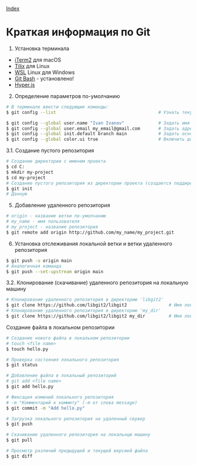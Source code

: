 [Index](https://github.com/astrekhin/py-tutorials)

# Краткая информация по Git

1. Установка терминала
  - [iTerm2](https://iterm2.com/) для macOS
  - [Tilix](https://gnunn1.github.io/tilix-web/) для Linux
  - [WSL](https://docs.microsoft.com/ru-ru/windows/wsl/install) Linux для Windows
  - [Git Bash](https://git-scm.com/downloads) - установлено!
  - [Hyper.js](https://hyper.is/)
2. Определение параметров по-умолчанию
```bash
# В терминале ввести следующие команды:
$ git config --list                                       # Узнать текущие настройки git

$ git config --global user.name "Ivan Ivanov"             # Задать имя автора изменений на все проекты (глобально)
$ git config --global user.email my_email@gmail.com       # Задать адрес почты автора изменений на все проекты (глобально)
$ git config --global init.default branch main            # Задать основную ветку как 'main', если по-умолчанию стоит 'master'
$ git config --global color.ui true                       # Включить дополнительные цвета в терминале, если они отключены
```

3.1. Создание пустого репозитория
```bash
# Создание директории с именем проекта
$ cd C:
$ mkdir my-project
$ cd my-project
# Создание пустого репозитория из директории проекта (создается поддиректория .git)
$ git init
# Данную                                              
```
5. Добавление удаленного репозитория
```bash
# origin - название ветки по-умолчанию
# my_name - имя пользователя
# my_project - название репозитория
$ git remote add origin http://github.com/my_name/my_project.git 
```
6. Установка отслеживания локальной ветки и ветки удаленного репозитория
```bash
$ git push -u origin main
# Аналогичная команда
$ git push --set-upstream origin main
```

3.2. Клонирование (скачивание) удаленного репозитория на локальную машину
```bash
# Клонирование удаленного репозитория в директорию 'libgit2'
$ git clone https://github.com/libgit2/libgit2                # Имя локального репозитория соответствует имени удаленного репозитория
# Клонирование удаленного репозитория в директорию 'my_dir'
$ git clone https://github.com/libgit2/libgit2 my_dir         # Имя локального репозитория задается пользователес 
```

Создание файла в локальном репозитории
```bash
# Создание нового файла в локальном репозитории
# touch <file name>
$ touch hello.py

# Проверка состояния локального репозитория
$ git status

# Добавление файла в локальный репозиторий
# git add <file name>
$ git add hello.py

# Фиксация измений локального репозитория
# -m "Комментарий к коммиту" (-m от слова message)
$ git commit -m "Add hello.py"

# Загрузка локального репозитория на удаленный сервер
$ git push

# Скачивание удаленного репозитория на локальнцю машину
$ git pull

# Просмотр различий предыдущей и текущей версией файла
$ git diff                             
```




